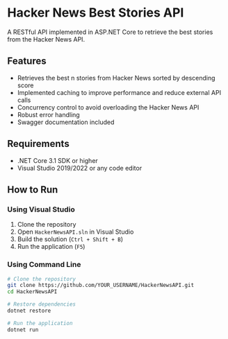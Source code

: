 # Hacker News Best Stories API

A RESTful API implemented in ASP.NET Core to retrieve the best stories from the Hacker News API.

## Features

- Retrieves the best n stories from Hacker News sorted by descending score
- Implemented caching to improve performance and reduce external API calls
- Concurrency control to avoid overloading the Hacker News API
- Robust error handling
- Swagger documentation included

## Requirements

- .NET Core 3.1 SDK or higher
- Visual Studio 2019/2022 or any code editor

## How to Run

### Using Visual Studio
1. Clone the repository
2. Open `HackerNewsAPI.sln` in Visual Studio
3. Build the solution (`Ctrl + Shift + B`)
4. Run the application (`F5`)

### Using Command Line
```bash
# Clone the repository
git clone https://github.com/YOUR_USERNAME/HackerNewsAPI.git
cd HackerNewsAPI

# Restore dependencies
dotnet restore

# Run the application
dotnet run